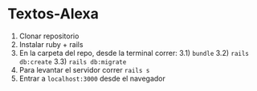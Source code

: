 # Textos-Alexa
1) Clonar repositorio
2) Instalar ruby + rails
3) En la carpeta del repo, desde la terminal correr:
  3.1) `bundle`
  3.2) `rails db:create`
  3.3) `rails db:migrate`
4) Para levantar el servidor correr `rails s`
5) Entrar a `localhost:3000` desde el navegador
